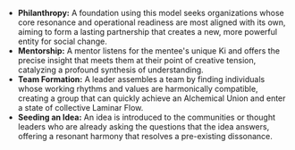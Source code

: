 *   **Philanthropy:** A foundation using this model seeks organizations whose core resonance and operational readiness are most aligned with its own, aiming to form a lasting partnership that creates a new, more powerful entity for social change.
*   **Mentorship:** A mentor listens for the mentee's unique Ki and offers the precise insight that meets them at their point of creative tension, catalyzing a profound synthesis of understanding.
*   **Team Formation:** A leader assembles a team by finding individuals whose working rhythms and values are harmonically compatible, creating a group that can quickly achieve an Alchemical Union and enter a state of collective Laminar Flow.
*   **Seeding an Idea:** An idea is introduced to the communities or thought leaders who are already asking the questions that the idea answers, offering a resonant harmony that resolves a pre-existing dissonance.